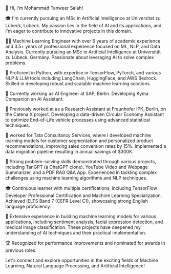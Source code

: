 👋 Hi, I'm Mohammad Tanweer Salah!

🎓 I'm currently pursuing an MSc in Artificial Intelligence at Universitat zu Lübeck, Lübeck. My passion lies in the field of AI and its applications, and I'm eager to contribute to innovative projects in this domain.

👨‍💻 Machine Learning Engineer with over 6 years of academic experience and 3.5+ years of professional experience focused on ML, NLP, and Data Analysis. Currently pursuing an MSc in Artificial Intelligence at Universität zu Lübeck, Germany. Passionate about leveraging AI to solve complex problems.

🚀 Proficient in Python, with expertise in TensorFlow, PyTorch, and various NLP & LLM tools including LangChain, HuggingFace, and AWS Bedrock. Skilled in developing robust and scalable machine learning solutions.

🔧 Currently working as AI Engineer at SAP, Berlin. Developing Kyma Companion an AI Assistant.

💼 Previously worked at as a Research Assistant at Fraunhofer IPK, Berlin, on the Catena X project. Developing a data-driven Circular Economy Assistant to optimize End-of-Life vehicle processes using advanced statistical techniques. 

💼 worked for Tata Consultancy Services, where I developed machine learning models for customer segmentation and personalized product recommendations, improving sales conversion rates by 15%. Implemented a data migration pipeline resulting in annual savings of $300K.

🧩 Strong problem-solving skills demonstrated through various projects, including TanGPT (a ChatGPT clone), YouTube Video and Webpage Summarizer, and a PDF RAG Q&A App. Experienced in tackling complex challenges using machine learning algorithms and NLP techniques.

🎓 Continuous learner with multiple certifications, including TensorFlow Developer Professional Certification and Machine Learning Specialization. Achieved IELTS Band 7 (CEFR Level C1), showcasing strong English language proficiency.

🤖 Extensive experience in building machine learning models for various applications, including sentiment analysis, facial expression detection, and medical image classification. These projects have deepened my understanding of AI techniques and their practical implementation.

🏆 Recognized for performance improvements and nominated for awards in previous roles.

Let's connect and explore opportunities in the exciting fields of Machine Learning, Natural Language Processing, and Artificial Intelligence!
